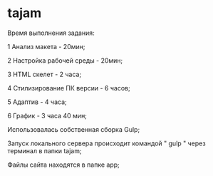 # tajam

Время выполнения задания:

1 Анализ макета - 20мин;

2 Настройка рабочей среды - 20мин; 

3 HTML скелет - 2 часа;

4 Стилизирование ПК версии - 6 часов;

5 Адаптив - 4 часа;


6 График - 3 часа 40 мин;


Использовалась собственная сборка Gulp;

Запуск локального сервера происходит командой " gulp " через терминал в папки tajam;

Файлы сайта находятся в папке app;

